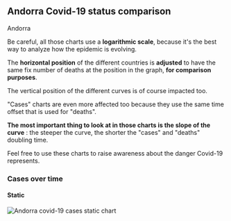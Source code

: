 ## Andorra Covid-19 status comparison 

Andorra



Be careful, all those charts use a **logarithmic scale**, because it's the best way to analyze how the epidemic is evolving.
 
The **horizontal position** of the different countries is **adjusted** to have the same fix number of deaths at the position in the graph, **for comparison purposes**.

The vertical position of the different curves is of course impacted too.

"Cases" charts are even more affected too because they use the same time offset that is used for "deaths".

**The most important thing to look at in those charts is the slope of the curve** : the steeper the curve, the shorter the "cases" and "deaths" doubling time.

Feel free to use these charts to raise awareness about the danger Covid-19 represents. 


 
### Cases over time
 
#### Static
![Andorra covid-19 cases static chart](https://raw.githubusercontent.com/madlag/coronavirus_study/master/notebooks/graphs/2020-03-24/countries/Andorra/2020-03-24_Andorra_cases.png "Andorra covid-19 cases static chart")   

